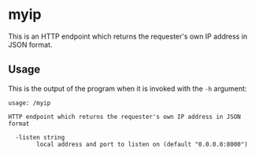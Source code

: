 # myip

This is an HTTP endpoint which returns the requester's own IP address in JSON format.

## Usage

This is the output of the program when it is invoked with the `-h` argument:

```
usage: /myip

HTTP endpoint which returns the requester's own IP address in JSON format

  -listen string
    	local address and port to listen on (default "0.0.0.0:8000")
```